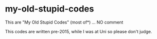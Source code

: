 # my-old-stupid-codes

This are "My Old Stupid Codes"  (most of*) ... NO comment

This codes are written pre-2015, while I was at Uni so please don't judge.
